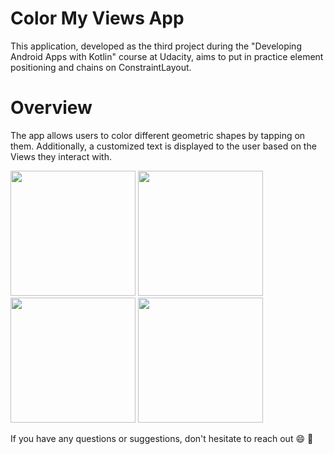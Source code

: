 
# Color My Views App

This application, developed as the third project during the "Developing Android Apps with Kotlin" course at Udacity, aims to put in practice element positioning and chains on ConstraintLayout.

# Overview

The app allows users to color different geometric shapes by tapping on them. 
Additionally, a customized text is displayed to the user based on the Views they interact with. 


<img src="https://github.com/LiviaCarv/Color-My-Views/assets/112710454/7f3878d8-d2e0-498d-9edc-c4c561105c3d" width="200">
<img src="https://github.com/LiviaCarv/Color-My-Views/assets/112710454/0392ad6e-31c2-4de2-bc6b-e1ad6e9102bc" width="200">
<img src="https://github.com/LiviaCarv/Color-My-Views/assets/112710454/7d63a820-71aa-4ede-9200-ea2b96177458" width="200">
<img src="https://github.com/LiviaCarv/Color-My-Views/assets/112710454/19bbdfa0-6152-486e-894a-499457165e6e" width="200">


 If you have any questions or suggestions, don't hesitate to reach out :smile: :rocket:



